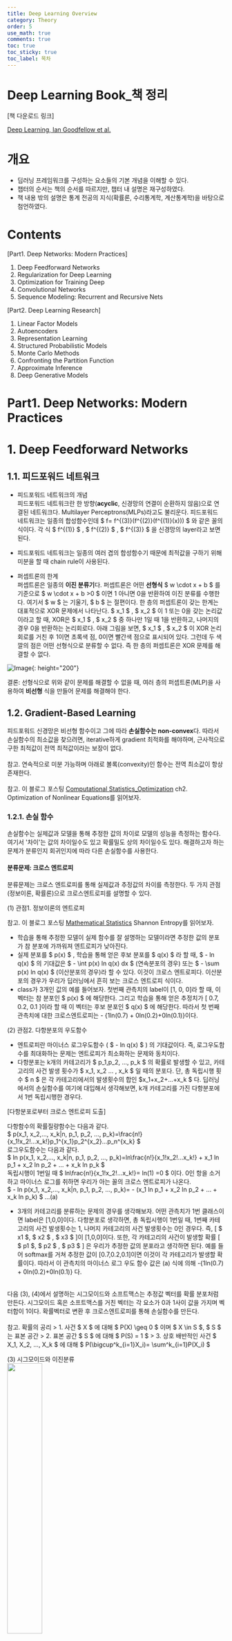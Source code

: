 ```yaml
---
title: Deep Learning Overview
category: Theory
order: 5
use_math: true
comments: true
toc: true
toc_sticky: true
toc_label: 목차
---
```


# Deep Learning Book_책 정리

[책 다운로드 링크] <br/>

[Deep Learning, Ian Goodfellow et al.](https://github.com/janishar/mit-deep-learning-book-pdf/blob/master/complete-book-pdf/Ian%20Goodfellow%2C%20Yoshua%20Bengio%2C%20Aaron%20Courville%20-%20Deep%20Learning%20(2017%2C%20MIT).pdf)

# 개요

- 딥러닝 프레임워크를 구성하는 요소들의 기본 개념을 이해할 수 있다. 
- 챕터의 순서는 책의 순서를 따르지만, 챕터 내 설명은 재구성하였다.
- 책 내용 밖의 설명은 통계 전공의 지식(확률론, 수리통계학, 계산통계학)을 바탕으로 첨언하였다.


# Contents
[Part1. Deep Networks: Modern Practices]

1. Deep Feedforward Networks
2. Regularization for Deep Learning
3. Optimization for Training Deep
4. Convolutional Networks
5. Sequence Modeling: Recurrent and Recursive Nets

[Part2. Deep Learning Research]

1. Linear Factor Models
2. Autoencoders
3. Representation Learning
4. Structured Probabilistic Models
5. Monte Carlo Methods
6. Confronting the Partition Function
7. Approximate Inference
8. Deep Generative Models

# Part1. Deep Networks: Modern Practices

# 1. Deep Feedforward Networks

## 1.1. 피드포워드 네트워크

- 피드포워드 네트워크의 개념 <br/>
피드포워드 네트워크란 한 방향(**acyclic**, 신경망의 연결이 순환하지 않음)으로 연결된 네트워크다. Multilayer Perceptrons(MLPs)라고도 불리운다. 피드포워드 네트워크는 일종의 합성함수인데 $ f= f^{(3)}(f^{(2)}(f^{(1)}(x))) $ 와 같은 꼴의 식이다. 각 식 $ f^{(1)} $ , $ f^{(2)} $ , $ f^{(3)} $ 을 신경망의 layer라고 보면 된다.
- 피드포워드 네트워크는 일종의 여러 겹의 합성함수기 때문에 최적값을 구하기 위해 미분을 할 때 chain rule이 사용된다. 

- 퍼셉트론의 한계 <br/>
퍼셉트론은 일종의 **이진 분류기**다. 퍼셉트론은 어떤 **선형식** $ w \cdot x + b $ 를 기준으로  $ w \cdot x + b >0 $ 이면  1 아니면 0을 반환하여 이진 분류를 수행한다. 여기서 $ w $ 는 기울기, $ b $ 는 절편이다. 한 층의 퍼셉트론이 갖는 한계는 대표적으로 XOR 문제에서 나타난다. $ x_1 $ , $ x_2 $ 이 1 또는 0을 갖는 논리값이라고 할 때, XOR은 $ x_1 $ , $ x_2 $ 중 하나만 1일 때 1을 반환하고, 나머지의 경우 0을 반환하는 논리회로다. 아래 그림을 보면, $ x_1 $ , $ x_2 $ 이 XOR 논리회로를 거친 후 1이면 초록색 점, 0이면 빨간색 점으로 표시되어 있다. 그런데 두 색깔의 점은
어떤 선형식으로 분류할 수 없다. 즉 한 층의 퍼셉트론은 XOR 문제를 해결할 수 없다.

![Image](https://res.cloudinary.com/practicaldev/image/fetch/s--O_kCr-s2--/c_imagga_scale,f_auto,fl_progressive,h_420,q_auto,w_1000/https://dev-to-uploads.s3.amazonaws.com/i/lkli02223oqhlac1jetz.png){: height="200"}

결론: 선형식으로 위와 같이 문제를 해결할 수 없을 때, 여러 층의 퍼셉트론(MLP)을 사용하여 **비선형** 식을 만들어 문제를 해결해야 한다.

## 1.2. Gradient-Based Learning

피드포워드 신경망은 비선형 함수이고 그에 따라 **손실함수는 non-convex**다. 따라서 손실함수의 최소값을 찾으려면, iterative하게 gradient 최적화를 해야하며, 근사적으로 구한 최적값이 전역 최적값이라는 보장이 없다. <br/>
<br/>
참고. 연속적으로 미분 가능하며 아래로 볼록(convexity)인 함수는 전역 최소값이 항상 존재한다. <br/>
<br/>
참고. 이 블로그 포스팅 [Computational Statistics_Optimization](https://yrk3434.github.io/Theory/Computational%20Statistics_Optimization/) ch2. Optimization of Nonlinear Equations를 읽어보자.

### 1.2.1. 손실 함수

손실함수는 실제값과 모델을 통해 추정한 값의 차이로 모델의 성능을 측정하는 함수다. 여기서 '차이'는 값의 차이일수도 있고 확률밀도 상의 차이일수도 있다. 해결하고자 하는 문제가 분류인지 회귀인지에 따라 다른 손실함수를 사용한다.
<br/>

#### 분류문제: 크로스 엔트로피

분류문제는 크로스 엔트로피를 통해 실제값과 추정값의 차이를 측정한다. 두 가지 관점(정보이론, 확률론)으로 크로스엔트로피를 설명할 수 있다.

(1) 관점1. 정보이론의 엔트로피 <br/>

참고. 이 블로그 포스팅 [Mathematical Statistics](https://yrk3434.github.io/Theory/Mathematical%20Statistics/)  Shannon Entropy를 읽어보자.

- 학습을 통해 추정한 모델이 실제 함수를 잘 설명하는 모델이라면 추정한 값의 분포가 참 분포에 가까워져 엔트로피가 낮아진다. 
- 실제 분포를 $ p(x) $ , 학습을 통해 얻은 후보 분포를 $ q(x) $ 라 할 때, $ - ln q(x) $ 의 기대값은 $ - \int p(x) ln q(x) dx $ (연속분포의 경우) 또는  $ - \sum p(x) ln q(x) $ (이산분포의 경우)라 할 수 있다. 이것이 크로스 엔트로피다. 이산분포의 경우가 우리가 딥러닝에서 흔히 보는 크로스 엔트로피 식이다.
- class가 3개인 값의 예를 들어보자. 첫번째 관측치의 label이 [1, 0, 0]라 할 때, 이 벡터는 참 분포인 $ p(x) $ 에 해당한다. 그리고 학습을 통해 얻은 추정치가 [ 0.7, 0.2, 0.1 ]이라 할 때 이 벡터는 후보 분포인 $ q(x) $ 에 해당한다. 따라서 첫 번째 관측치에 대한 크로스엔트로피는 - {1ln(0.7) + 0ln(0.2)+0ln(0.1)}이다.

(2) 관점2. 다항분포의 우도함수 <br/>

- 엔트로피란 마이너스 로그우도함수 ( $ - ln q(x) $ ) 의 기대값이다. 즉, 로그우도함수를 최대화하는 문제는 엔트로피가 최소화하는 문제와 동치이다.
- 다항분포는 k개의 카테고리가 $ p_1,p_2, ..., p_k $ 의 확률로 발생할 수 있고, 카테고리의 사건 발생 횟수가 $ x_1, x_2 ... , x_k $ 일 때의 분포다. 단, 총 독립시행 횟수 $ n $ 은 각 카테고리에서의 발생횟수의 합인 $x_1+x_2+...+x_k $ 다. 딥러닝에서의 손실함수를 여기에 대입해서 생각해보면, k개 카테고리를 가진 다항분포에서 1번 독립시행한 경우다.
 
[다항분포로부터 크로스 엔트로피 도출] <br/>

다항함수의 확률질량함수는 다음과 같다. <br/>
$ p(x_1, x_2,..., x_k|n, p_1, p_2, ..., p_k)=\frac{n!}{x_1!x_2!...x_k!}p_1^{x_1}p_2^{x_2}...p_n^{x_k} $ 
<br/>
로그우도함수는 다음과 같다. <br/>
$ ln p(x_1, x_2,..., x_k|n, p_1, p_2, ..., p_k)=ln\frac{n!}{x_1!x_2!...x_k!} + x_1 ln p_1 + x_2 ln p_2 + ... + x_k ln p_k $ <br/>
독립시행이 1번일 때 $ ln\frac{n!}{x_1!x_2!...x_k!}= ln(1) =0 $ 이다. 0인 항을 소거하고 마이너스 로그를 취하면 우리가 아는 꼴의 크로스 엔트로피가 나온다. <br/>
$ - ln p(x_1, x_2,..., x_k|n, p_1, p_2, ..., p_k)= - (x_1 ln p_1 + x_2 ln p_2 + ... + x_k ln p_k) $ ...(a)

- 3개의 카테고리를 분류하는 문제의 경우를 생각해보자. 어떤 관측치가 1번 클래스이면 label은 [1,0,0]이다. 다항분포로 생각하면, 총 독립시행이 1번일 때, 1번째 카테고리의 사건 발생횟수는 1, 나머지 카테고리의 사건 발생횟수는 0인 경우다. 즉, [ $ x1 $, $ x2 $ , $ x3 $ ]이 [1,0,0]이다. 또한, 각 카테고리의 사건이 발생할 확률  [ $ p1 $, $ p2 $ , $ p3 $ ] 은 우리가 추정한 값의 분포라고 생각하면 된다. 예를 들어 softmax를 거쳐 추정한 값이 [0.7,0.2,0.1]이면 이것이 각 카테고리가 발생할 확률이다. 따라서 이 관측치의 마이너스 로그 우도 함수 값은 (a) 식에 의해 -{1ln(0.7) + 0ln(0.2)+0ln(0.1)} 다. 

<br/>
다음 (3), (4)에서 설명하는 시그모이드와 소프트맥스는 추정값 벡터를 확률 분포처럼 만든다. 시그모이드 혹은 소프트맥스를 거친 벡터는 각 요소가 0과 1사이 값을 가지며 벡터합이 1이다. 확률벡터로 변환 후 크로스엔트로피를 통해 손실함수를 만든다. <br/>

<br/>
참고. 확률의 공리 
> 1. 사건 $ X $ 에 대해 $ P(X) \geq 0 $ 이며 $ X \in S $, $ S $ 는 표본 공간
> 2. 표본 공간 $ S $ 에 대해 $ P(S) = 1 $
> 3. 상호 배반적인 사건 $ X_1, X_2, ..., X_k $ 에 대해 $ P(\bigcup^k_{i=1}X_i)= \sum^k_{i=1}P(X_i) $

<br/>

(3) 시그모이드와 이진분류 <br/>
<img src="https://upload.wikimedia.org/wikipedia/commons/thumb/2/2f/Error_Function.svg/1280px-Error_Function.svg.png" width="40%">

- 클래스가 1개(사건이 발생, 즉 해당 label이거나 아니거나로 해석, 다항분포에서의 클래스 수 k=1), 독립시행 1번인 다항분포에 해당한다. 즉 베르누이 분포에 해당한다.
- 시그모이드 함수: $ \sigma(x) = \frac{1}{1+e^{-x}} $
- 클래스에 해당할 확률은 $ \sigma(x) $, 클래스에 해당하지 않을 확률은 $ 1-\sigma(x) $
- 위 시그모이드 변환 그래프를 보면 $ x $ 가 절대값이 큰 음수일 때 변환된 값은 0에 가까워져 graident가 소실된다. 따라서 시그모이드 층을 거친 벡터의 손실함수로 크로스엔트로피를 사용하지 않고 MSE를 쓰면 예측이 매우 부정확해진다.

(4) 소프트맥스와 다항분류
- 클래스가 2개 이상, 독립시행이 1번인 다항분포에 해당한다.
- 소프트맥스 함수: $ k $ 개 요소를 가진 벡터 $ x =(x_1, x_2, ...,x_k) $에 대해 $ \sigma x_i = \frac{ e^{x_i} }{ \sum^k_{j=1} e^{x_j} } $  
		
#### 회귀문제: MSE
- 회귀 문제의 경우 모델을 통해 추정한 값과 참값 간 손실함수로 MSE를 사용한다.
- $ MSE=\frac{1}{n} \sum^n_{i=1} (Y_i - \hat{Y_i})^2 $ , 단 $ Y_i $ 는 참값, $ \hat{Y_i} $ 는 

## 1.3. Hidden Units
이 챕터에서는 은닉층의 활성화함수에 대해 살펴보겟다. <br/>
딥러닝에서 주로 사용하는 활성함수들은 모든 정의역에 대해 미분가능한 것은 아니다. ReLU의 경우 0 이하의 정의역에서는 미분값이 0인데 파라미터를 0으로 추정하는 것은 바라는 바가 아니다. 이 이슈에 대해서는 뒤 챕터 3. Optimization for Training Deep에서 다루겠다.

### 1.3.1. ReLU와 ReLU의 일반화 버전
활성화함수의 역할은 레이어를 통과한 식 $ W^T x+b $ 을 아핀변환 $ g $ 하는 것이다. <br/>
$ h = g(W^T x+b) $   <br/>
단순하게 이야기하자면, 활성화 함수는 레이어를 통과한 결과값의 성질을 유지하되 값의 범위를 shift하는 역할을 한다. 다음 그림을 보면 아핀변환 후 A라는 정보는 유지하되 정보의 각도와 위치가 바뀌었다.<br/>
![Image](https://homepages.inf.ed.ac.uk/rbf/HIPR2/affineb.gif)

<br/>
다음은 기본적인 ReLU와 일반화된 버전의 ReLU다. <br/>

<img src="https://paperswithcode.com/media/methods/new_act.jpg" width="100%">

a. 기본형
- ReLu: $ g(z) = max ( 0,z ) $ 기본 ReLU는 음수의 정의역에 대해 모두 0으로 반환 <br/>

b. 변형 
- $ z_i<0 $ 구간에 대해 활성함수를 가중합 $ h_i = g(z, \alpha)_i = max(0,z_i) + \alpha_i min(0, z_i) $ 으로 수정. 단, $ \alpha $ 는  0이 아닌 기울기   <br/>
- Absolute Value Rectification: $ \alpha=-1 $인 버전. 이 경우 $ g(z) =  \lvert z  \lvert $  <br/>
- Leaky ReLU: $ \alpha $ 값이 0.01과 같이 작은 값으로 고정  <br/>

### 1.3.2. Logistic Sigmoid & Hyperbolic Tangent

<img src="https://www.researchgate.net/profile/Junxi-Feng/publication/335845675/figure/fig3/AS:804124836765699@1568729709680/Commonly-used-activation-functions-a-Sigmoid-b-Tanh-c-ReLU-and-d-LReLU.ppm" width="60%">

- Sigmoid Activation: $ g(z) = \sigma (z) $  <br/> 
binary classification에서 positive일 확률을 구하는 활성화 함수, 절대값이 큰 음수 값은 0에 가까운 값으로 활성화되고, 절대값이 큰 양수 값은 1에 가까운 값으로 활성화(saturation), gradient 기반의 파라미터 추정에서는 파라미터의 전달이 0이면 좋지 않기 때문에, sigmoid 활성화 함수는 주로 hidden layer가 아닌 output layer에 적용됨 <br/> 
- Hyperbolic Tangent Activation: $ g(z) = tanh(z) $   <br/> 
 $ \sigma(0) = \frac{1}{2} $ 인데 반해 $ \tanh(0) = 0 $ <br/> 이라는 점에서 $ z=0 $ 부근에서 tanh가 sigmoid보다 identity 함수(y=x)과 비슷하다. 이러한 특징은 $ tanh $ 활성 함수를 사용했을 때 파라미터 최적화를 하는 학습을 용이하게 한다.
- 두 활성 함수의 관계: $ tanh(z) = 2 \sigma (2z) -1 $

### 1.3.3. Other Hidden Units
<img src="https://www.researchgate.net/profile/Joel-Dapello/publication/325022755/figure/fig9/AS:624102360494083@1525809006987/Alternative-activation-functions.png" width="40%">
<img src="https://d3i71xaburhd42.cloudfront.net/67ea3089b457e6a09e45ea4117cb7f30d7695e69/3-Figure3-1.png" width="20%">

- Softmax
- Radial basis function
- Softplus
- Hard tanh

## 1.4. Architecture Design
아키텍쳐란 신경망의 레이어의 개수와 연결 상태 전반의 디자인을 의미한다.
첫번째 층 $ h^{(1)} = g^{(1)} (W^{(1)T}x + b^{(1)} $ , 두번째 층 $ h^{(2)} = g^{(2)} (W^{(2)T} h^{(1)} + b^{(2)} $ , ... 와 같이 대부분의 구조는 chain 구조로 나열된다. 
신경망을 구성할 때 고려할 점은 한 레이어 당 레이어의 width와 레이어 연결의 depth다.

### 1.4.1. Universal Approximation Properties and Depth
선형 모형은 손실함수(선형식의 제곱합 꼴)가 아래로볼록(convex) 함수여서 손실함수를 최소로 만드는 파라미터를 추정하는 것이 쉽다. 반면 신경망은 비선형 함수여서 손실함수를 최소화하는 파라미터를 추정하는 것이 어렵다. **universal approximation theorem**(Hornik et al., 1989; Cybenko, 1989)에 의하면 (1) 선형 output layer와 (2) *squashing 활성화 함수를 가진 (3) 피드포워드 신경망이라면, 어떤 복잡한 함수(Borel 측도 가능 함수라면 어떤 함수라도, (확률)측도론 참조)도 근사할 수 있다. 다시 말하자면, closed & bounded(해석학 참조) N차 실수 공간 상의 연속 함수에 대해 신경망으로 근사할 수 있다. <br/>
<br/>
참고. *squashing 함수: 아웃풋 값을 뭉개는 함수, 시그모이드 함수와 같이 아웃풋을 작은 값의 범위로 변환 <br/>

큰 MLP가 어떤 함수도 근사할 수 있다는 사실과는 별개로 신경망이 **학습**을 통해 제대로 True 함수에 근사할 수 있는지는 보장할 수 없다. 근사하고자 하는 함수에 적절한 최적화 방법을 선택하는 것, 과적합 없이 훈련하는 것 등의 이슈를 해결하지 않는 한 신경망이 True 함수에 근사할 수 없다. 또한 적절한 근사함수를 만들기 위해 얼마나 깊게, 효율적으로 신경망을 만들어야 하는지는 알 수 없다. 




# 2. Regularization for Deep Learning

# 3. Optimization for Training Deep

# 4. Convolutional Networks

# 5. Sequence Modeling: Recurrent and Recursive Nets


# Part2. Deep Learning Research

# 1. Linear Factor Models

# 2. Autoencoders

# 3. Representation Learning

# 4. Structured Probabilistic Models

# 5. Monte Carlo Methods

# 6.Confronting the Partition Function

# 7. Approximate Inference

# 8. Deep Generative Models

